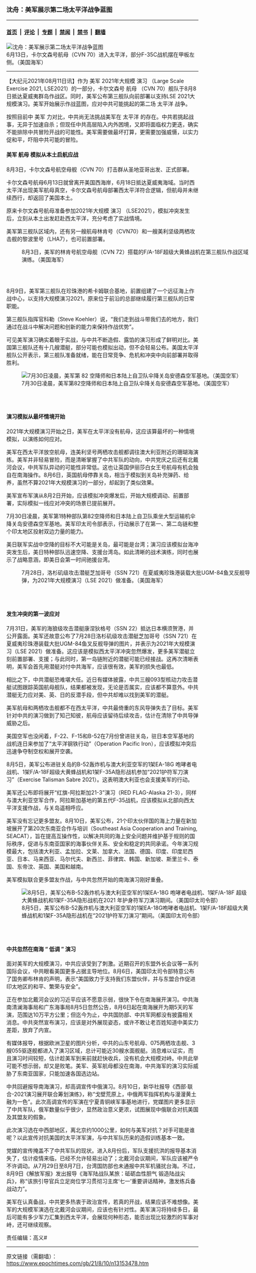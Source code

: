 ### 沈舟：美军展示第二场太平洋战争蓝图

---

#### [首页](../../../..?n13153478) &nbsp;|&nbsp; [评论](../../../../../epoch-comment?n13153478) &nbsp;|&nbsp; [专题](../../../../../epoch-special?n13153478) &nbsp;|&nbsp; [禁闻](../../../../../epoch-news?n13153478) &nbsp;|&nbsp; [禁书](../../../../../books?n13153478) &nbsp;|&nbsp; [翻墙](https://github.com/gfw-breaker/nogfw/blob/master/README.md?n13153478)


<div><img alt="沈舟：美军展示第二场太平洋战争蓝图" class="attachment-djy_600_400 size-djy_600_400 wp-post-image" src="https://i.epochtimes.com/assets/uploads/2021/06/id13032130-51252999437_b88e466a82_k-600x400.jpg"/>
<div class="caption">
 6月13日，卡尔文森号航母（CVN 70）进入太平洋，部分F-35C战机摆在甲板左侧。（美国海军）
</div></div><hr/><div class="post_content" id="artbody" itemprop="articleBody">
 <!-- article content begin -->
 <p>
  【大纪元2021年08月11日讯】作为
  <ok href="https://www.epochtimes.com/gb/tag/%E7%BE%8E%E5%86%9B.html">
   美军
  </ok>
  2021年大规模
  <ok href="https://www.epochtimes.com/gb/tag/%E6%BC%94%E4%B9%A0.html">
   演习
  </ok>
  （Large Scale Exercise 2021, LSE2021）的一部分，卡尔文森号
  <ok href="https://www.epochtimes.com/gb/tag/%E8%88%AA%E6%AF%8D.html">
   航母
  </ok>
  （CVN 70）舰队于8月8日抵达夏威夷群岛作战区。同时，美军公布第三舰队向前部署以支持LSE 2021大规模演习。美军开始展示作战蓝图，应对中共可能挑起的第二场
  <ok href="https://www.epochtimes.com/gb/tag/%E5%A4%AA%E5%B9%B3%E6%B4%8B.html">
   太平洋
  </ok>
  战争。
 </p>
 <p>
  按照目前中
  <ok href="https://www.epochtimes.com/gb/tag/%E7%BE%8E%E5%86%9B.html">
   美军
  </ok>
  力对比，中共尚无法挑战美军在
  <ok href="https://www.epochtimes.com/gb/tag/%E5%A4%AA%E5%B9%B3%E6%B4%8B.html">
   太平洋
  </ok>
  的存在。中共若挑起战事，无异于加速自杀；但现任中共高层陷入内外困境，又即将面临权力更迭，确实不能排除中共冒险开战的可能性。美军需要做最坏打算，更需要加强威慑，以实力促和平，吓阻中共可能的冒险。
 </p>
 <h4>
  <strong>
   美军
   <ok href="https://www.epochtimes.com/gb/tag/%E8%88%AA%E6%AF%8D.html">
    航母
   </ok>
   模拟从本土启航应战
  </strong>
 </h4>
 <p>
  8月3日，卡尔文森号航空母舰（CVN 70）打击群从圣地亚哥出发、正式部署。
 </p>
 <p>
  卡尔文森号航母6月13日就曾离开美国西海岸，6月18日抵达夏威夷海域。当时西太平洋出现美军航母真空，卡尔文森号航母部署西太平洋符合逻辑，但航母并未继续西行，却返回了美国本土。
 </p>
 <p>
  原来卡尔文森号航母准备参加2021年大规模
  <ok href="https://www.epochtimes.com/gb/tag/%E6%BC%94%E4%B9%A0.html">
   演习
  </ok>
  （LSE2021），模拟冲突发生后，立刻从本土出发赶赴西太平洋，充分考虑了实战情境。
 </p>
 <p>
  美军第三舰队区域内，还有另一艘航母林肯号（CVN70）和一艘美利坚级两栖攻击舰的黎波里号（LHA7），也可前置部署。
 </p>
 <figure aria-describedby="caption-attachment-13153501" class="wp-caption aligncenter" id="attachment_13153501" style="width: 600px">
  <ok href="https://i.epochtimes.com/assets/uploads/2021/08/id13153501-51368440606_492940cd52_k.jpg" target="_blank">
   <img alt="" class="size-large wp-image-13153501" src="https://i.epochtimes.com/assets/uploads/2021/08/id13153501-51368440606_492940cd52_k-600x400.jpg"/>
  </ok>
  <br/><figcaption class="wp-caption-text" id="caption-attachment-13153501">
   8月3日，美军的林肯号航空母舰（CVN 72）搭载的F/A-18F超级大黄蜂战机在第三舰队作战区域演练。（美国海军）
  </figcaption><br/>
 </figure><br/>
 <p>
  8月9日，美军第三舰队在珍珠港的希卡姆联合基地，前置组建了一个远征海上作战中心，以支持大规模演习2021，原来位于前沿的总部继续履行第三舰队的日常职能。
 </p>
 <p>
  第三舰队指挥官科勒（Steve Koehler）说，“我们走到战斗带我们去的地方，我们通过在战斗中解决问题和创新的能力来保持作战优势”。
 </p>
 <p>
  可见美军演习确实着眼于实战，与中共不断造假、露馅的演习形成了鲜明对比。美国第三舰队还有十几艘潜艇，部分可能也模拟出动，但不会轻易公布。美国太平洋舰队公开表示，第三舰队准备就绪，能在日常竞争、危机和冲突中向前部署并取得胜利。
 </p>
 <figure aria-describedby="caption-attachment-13153503" class="wp-caption aligncenter" id="attachment_13153503" style="width: 600px">
  <ok href="https://i.epochtimes.com/assets/uploads/2021/08/id13153503-210730-F-LP948-9007.jpg" target="_blank">
   <img alt="7月30日凌晨，美军第 82 空降师和日本陆上自卫队伞降关岛安德森空军基地。（美国空军）" class="size-large wp-image-13153503" src="https://i.epochtimes.com/assets/uploads/2021/08/id13153503-210730-F-LP948-9007-600x358.jpg"/>
  </ok>
  <br/><figcaption class="wp-caption-text" id="caption-attachment-13153503">
   7月30日凌晨，美军第82空降师和日本陆上自卫队伞降关岛安德森空军基地。（美国空军）
  </figcaption><br/>
 </figure><br/>
 <h4>
  <strong>
   演习模拟从最坏情境开始
  </strong>
 </h4>
 <p>
  2021年大规模演习开始之日，美军在太平洋没有航母，这应该算最坏的一种情境模拟，以演练如何应对。
 </p>
 <p>
  美军在西太平洋放空航母，连美利坚号两栖攻击舰都调往澳大利亚附近的珊瑚海演练。美军并非轻易冒险，而是清晰掌握了中共军队的动向，中共党庆之后还有北戴河会议，中共军队异动的可能性非常低。这也让英国伊丽莎白女王号航母有机会独自在南海操作。8月6日，英国航母停靠关岛，相当于模拟到关岛补充弹药、给养，虽然不算2021年大规模演习的一部分，却起到了类似效果。
 </p>
 <p>
  美军宣布军演从8月2日开始，应该模拟冲突爆发后，开始大规模调动、前置部署，实际模拟一线应对冲突的场景已提前展开。
 </p>
 <p>
  7月30日凌晨，美军第1特种部队第82空降师和日本陆上自卫队乘坐大型运输机伞降关岛安德森空军基地。美军印太司令部表示，行动展示了在第一、第二岛链和整个印太地区投射双边力量的能力。
 </p>
 <p>
  美日联军实战中空降的目标不大可能是关岛，最可能是台湾；演习应该模拟台海冲突发生后，美日特种部队迅速空降、支援台湾岛。如此清晰的战术演练，同时也展示了战略意涵，即美日会第一时间驰援台湾。
 </p>
 <figure aria-describedby="caption-attachment-13153507" class="wp-caption aligncenter" id="attachment_13153507" style="width: 600px">
  <ok href="https://i.epochtimes.com/assets/uploads/2021/08/id13153507-51361787163_30c53139e3_k.jpg" target="_blank">
   <img alt="" class="size-large wp-image-13153507" src="https://i.epochtimes.com/assets/uploads/2021/08/id13153507-51361787163_30c53139e3_k-600x400.jpg"/>
  </ok>
  <br/><figcaption class="wp-caption-text" id="caption-attachment-13153507">
   7月28日，洛杉矶级攻击潜艇芝加哥号（SSN 721）在夏威夷珍珠港装载大批UGM-84鱼叉反舰导弹，为2021年大规模演习（LSE 2021）做准备。（美国海军）
  </figcaption><br/>
 </figure><br/>
 <h4>
  <strong>
   发生冲突的第一波应对
  </strong>
 </h4>
 <p>
  7月31日，美军的海狼级攻击潜艇康涅狄格号（SSN 22）抵达日本横须贺港，并公开露面。美军还故意公布了7月28日洛杉矶级攻击潜艇芝加哥号（SSN 721）在夏威夷珍珠港装载大批UGM-84鱼叉反舰导弹的图片，并表示为2021年大规模演习（LSE 2021）做准备。这应该是模拟西太平洋冲突忽然爆发，更多美军潜艇立刻前置部署、支援；与此同时，第一岛链附近的潜艇可能已经接战。这再次清晰表明，美军会首先用潜艇对付中共海军，应该很有效，美军的损失也最低。
 </p>
 <p>
  相比之下，中共潜艇恐难堪大任。近日有媒体披露，中共三艘093型核动力攻击潜艇试图跟踪英国航母舰队，结果都被发现，无论是否属实，应该都不算意外。中共潜艇无力应对美、英、日的反潜手段，但中共却难以找到美军的潜艇。
 </p>
 <p>
  美军航母和两栖攻击舰都不在西太平洋，中共最倚重的东风导弹失去了目标。美军针对中共的演习做到了知己知彼，航母应该留待后续攻击，估计在清除了中共导弹威胁之后。
 </p>
 <p>
  美国空军也没闲着，F-22、F-15和B-52在7月份曾进驻关岛，驻日本空军基地的战机连日来参加了“太平洋钢铁行动”（Operation Pacific Iron），应该模拟冲突后迅速争夺制空权和展开空袭。
 </p>
 <p>
  8月5日，美军公布进驻关岛的B-52轰炸机与澳大利亚空军的1架EA-18G 咆哮者电战机、1架F/A-18F超级大黄蜂战机和1架F-35A隐形战机参加“2021护符军刀演习”（Exercise Talisman Sabre 2021）。这表明澳大利亚也会支援美军的行动。
 </p>
 <p>
  美军还公布即将展开“红旗-阿拉斯加21-3”演习（RED FLAG-Alaska 21-3），同样与澳大利亚空军合作，阿拉斯加基地的第五代F-35战机，应该模拟从北部向西太平洋支援作战，与关岛遥相呼应。
 </p>
 <p>
  美军没有忘记更多盟友。8月10日，美军公布，21个印太伙伴国的海上力量在新加坡展开了第20次东南亚合作与培训（Southeast Asia Cooperation and Training, SEACAT），旨在提高互操作性，以解决共同的海上安全问题并维护基于规则的国际秩序，促进与东南亚国家的海事伙伴关系、安全和稳定的共同承诺。今年演习规模最大，包括澳大利亚、孟加拉、文莱、加拿大、法国、德国、印度、印度尼西亚、日本、马来西亚、马尔代夫、新西兰、菲律宾、韩国、新加坡、斯里兰卡、泰国、东帝汶、英国、美国和越南。
 </p>
 <p>
  美军模拟联合更多盟友作战，与中共忽然开始的南海演习刚好重叠。
 </p>
 <figure aria-describedby="caption-attachment-13153508" class="wp-caption aligncenter" id="attachment_13153508" style="width: 600px">
  <ok href="https://i.epochtimes.com/assets/uploads/2021/08/id13153508-210726-F-JC316-0205.jpg" target="_blank">
   <img alt="8月5日，美军公布B-52轰炸机与澳大利亚空军的1架EA-18G 咆哮者电战机、1架F/A-18F 超级大黄蜂战机和1架F-35A隐形战机在2021 年护身符军刀演习期间。（美国印太司令部）" class="size-large wp-image-13153508" src="https://i.epochtimes.com/assets/uploads/2021/08/id13153508-210726-F-JC316-0205-600x406.jpg"/>
  </ok>
  <br/><figcaption class="wp-caption-text" id="caption-attachment-13153508">
   8月5日，美军公布B-52轰炸机与澳大利亚空军的1架EA-18G咆哮者电战机、1架F/A-18F超级大黄蜂战机和1架F-35A隐形战机在“2021护符军刀演习”期间。（美国印太司令部）
  </figcaption><br/>
 </figure><br/>
 <h4>
  <strong>
   中共忽然在南海
  </strong>
  <strong>
   “
  </strong>
  <strong>
   低调
  </strong>
  <strong>
   ”
  </strong>
  <strong>
   演习
  </strong>
 </h4>
 <p>
  面对美军的大规模演习，中共应该受到了刺激。近期召开的东盟外长会议等一系列国际会议，中共眼看美国更多占据主导地位。8月6日，美国印太司令部特意公布了国务卿布林肯的声明，表示“美国致力于支持我们东盟伙伴，并与东盟合作促进印太地区的和平、繁荣与安全”。
 </p>
 <p>
  正在参加北戴河会议的习近平应该不愿意示弱，很快下令在南海展开演习。中共海南清澜海事局和广东海事局8月5日忽然公告，8月6日起在南海展开为期5天的军演，范围达10万平方公里；但迄今为止，中共国防部、中共军网都没有披露相关消息。中共突然宣布演习，应该是对外展现姿态，或许不敢让老百姓知道中美实力差距，放弃了内宣。
 </p>
 <p>
  有媒体报导，根据欧洲卫星的图片分析，中共的山东号航母、075两栖攻击舰、3艘055驱逐舰都进入了演习区域，总计可能近30艘水面舰艇。消息难以证实，而且演习时间较短，估计趁美军到来前就赶快收兵，没有机会大规模对峙。中共此举可能不想示弱，却又是败笔。美军、英军航母都没在南海，中共海军的演习实际威胁了东南亚国家，只能加速各国选边站。
 </p>
 <p>
  中共回避报导南海演习，却高调宣传中俄演习。8月10日，新华社报导《西部‧联合-2021演习展开联合筹划演练》，称“戈壁荒原上，中俄两军指挥机构与漫漫黄土融为一色”。此次高调宣传的军演在宁夏青铜峡军事基地进行，党媒图片更多显示了中共军队，俄军数量似乎很少，显然政治意义更浓，试图展现中俄联合对抗美国及其盟友的假象。
 </p>
 <p>
  此次演习选在中西部地区，离北京约1000公里，如何与美军对抗？对手可能是谁呢？以此宣传对抗美国的太平洋军演，与中共军队历来的造假训练基本一致。
 </p>
 <p>
  党媒的宣传掩盖不了中共军队的现状。进入8月份后，军队支援抗洪的报导基本消失了，估计疫情来临，已经不允许轻易出动了；北戴河会议期间，军队应该被严令不许调动。从7月29日至8月7日，台湾国防部也未通报中共军机骚扰台海。不过，8月9日《解放军报》发出报导《海军陆战队某旅：砥砺血性胆气 锻造陆战尖兵》，称“该旅引导官兵立足岗位学习贯彻习主席‘七一’重要讲话精神，激发练兵备战动力”。
 </p>
 <p>
  美军在认真备战，中共更多热衷于政治宣传，若真的开战，结果应该不难想像。美军的大规模军演选在北戴河会议期间，应该也有针对性。美军演习将持续多日，最后可能有多少军力汇集到西太平洋，会展现何种形态，能否出现比较激烈的军事对峙，还可继续观察。
 </p>
 <p>
  责任编辑：高义#
 </p>
 <!-- article content end -->
 <div id="below_article_ad">
 </div>
</div>


---

原文链接（需翻墙）：https://www.epochtimes.com/gb/21/8/10/n13153478.htm